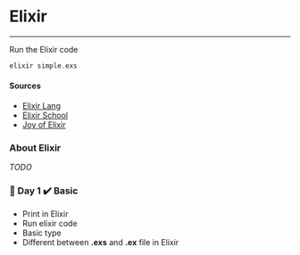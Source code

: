 # Elixir

---

Run the Elixir code

```elixir
elixir simple.exs
```

#### Sources

- [Elixir Lang](https://elixir-lang.org/getting-started/introduction.html#interactive-mode)
- [Elixir School](https://elixirschool.com/en/lessons/basics/basics/)
- [Joy of Elixir](https://joyofelixir.com/toc.html)

### About Elixir

_TODO_

### 📅 Day 1 ✔️ Basic

- Print in Elixir
- Run elixir code
- Basic type
- Different between **.exs** and **.ex** file in Elixir
